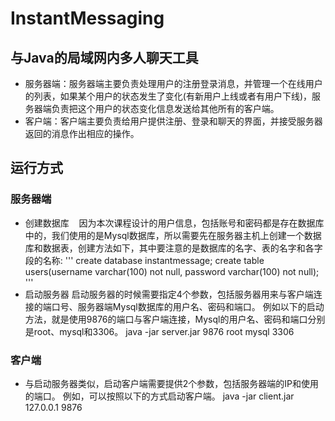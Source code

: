# InstantMessaging
## 与Java的局域网内多人聊天工具
- 服务器端：服务器端主要负责处理用户的注册登录消息，并管理一个在线用户的列表，如果某个用户的状态发生了变化(有新用户上线或者有用户下线)，服务器端负责把这个用户的状态变化信息发送给其他所有的客户端。
- 客户端：客户端主要负责给用户提供注册、登录和聊天的界面，并接受服务器返回的消息作出相应的操作。

## 运行方式
### 服务器端
- 创建数据库
    因为本次课程设计的用户信息，包括账号和密码都是存在数据库中的，我们使用的是Mysql数据库，所以需要先在服务器主机上创建一个数据库和数据表，创建方法如下，其中要注意的是数据库的名字、表的名字和各字段的名称:
'''
create database instantmessage;
create table users(username varchar(100) not null, password varchar(100) not null);
'''
- 启动服务器
    启动服务器的时候需要指定4个参数，包括服务器用来与客户端连接的端口号、服务器端Mysql数据库的用户名、密码和端口。
    例如以下的启动方法，就是使用9876的端口与客户端连接，Mysql的用户名、密码和端口分别是root、mysql和3306。
    java -jar server.jar 9876 root mysql 3306
    

### 客户端
- 与启动服务器类似，启动客户端需要提供2个参数，包括服务器端的IP和使用的端口。
例如，可以按照以下的方式启动客户端。
java -jar client.jar 127.0.0.1 9876


